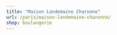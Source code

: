 ```yaml
---
title: "Maison Landemaine Charonne"
url: /paris/maison-landemaine-charonne/
shop: boulangerie
---
```

